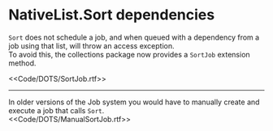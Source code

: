 # NativeList.Sort dependencies
`Sort` does not schedule a job, and when queued with a dependency from a job using that list, will throw an access exception.  
To avoid this, the collections package now provides a `SortJob` extension method.  

<<Code/DOTS/SortJob.rtf>>

---  

In older versions of the Job system you would have to manually create and execute a job that calls `Sort`.  
<<Code/DOTS/ManualSortJob.rtf>>  
